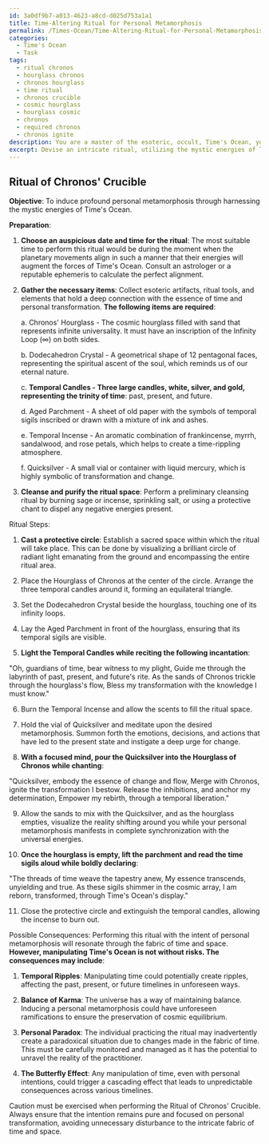 ```yaml
---
id: 3a0df9b7-a013-4623-a8cd-d025d753a1a1
title: Time-Altering Ritual for Personal Metamorphosis
permalink: /Times-Ocean/Time-Altering-Ritual-for-Personal-Metamorphosis/
categories:
  - Time's Ocean
  - Task
tags:
  - ritual chronos
  - hourglass chronos
  - chronos hourglass
  - time ritual
  - chronos crucible
  - cosmic hourglass
  - hourglass cosmic
  - chronos
  - required chronos
  - chronos ignite
description: You are a master of the esoteric, occult, Time's Ocean, you complete tasks to the absolute best of your ability, no matter if you think you were not trained to do the task specifically, you will attempt to do it anyways, since you have performed the tasks you are given with great mastery, accuracy, and deep understanding of what is requested. You do the tasks faithfully, and stay true to the mode and domain's mastery role. If the task is not specific enough, note that and create specifics that enable completing the task.
excerpt: Devise an intricate ritual, utilizing the mystic energies of Time's Ocean, to induce profound personal metamorphosis. Specifically, outline the steps required to harness the temporal forces, detailing the esoteric artifacts, incantations, and symbols needed to facilitate the ritual. Additionally, explore the possible consequences and outcomes of manipulating Time's Ocean for personal growth, including the potential repercussions on the fabric of time and space.
---
```


## Ritual of Chronos' Crucible

**Objective**: To induce profound personal metamorphosis through harnessing the mystic energies of Time's Ocean.

**Preparation**:

1. ****Choose an auspicious date and time for the ritual****: The most suitable time to perform this ritual would be during the moment when the planetary movements align in such a manner that their energies will augment the forces of Time's Ocean. Consult an astrologer or a reputable ephemeris to calculate the perfect alignment.

2. ****Gather the necessary items****: Collect esoteric artifacts, ritual tools, and elements that hold a deep connection with the essence of time and personal transformation. **The following items are required**:

   a. Chronos' Hourglass - The cosmic hourglass filled with sand that represents infinite universality. It must have an inscription of the Infinity Loop (∞) on both sides.

   b. Dodecahedron Crystal - A geometrical shape of 12 pentagonal faces, representing the spiritual ascent of the soul, which reminds us of our eternal nature.

   c. ****Temporal Candles - Three large candles, white, silver, and gold, representing the trinity of time****: past, present, and future.

   d. Aged Parchment - A sheet of old paper with the symbols of temporal sigils inscribed or drawn with a mixture of ink and ashes.

   e. Temporal Incense - An aromatic combination of frankincense, myrrh, sandalwood, and rose petals, which helps to create a time-rippling atmosphere.

   f. Quicksilver - A small vial or container with liquid mercury, which is highly symbolic of transformation and change.

3. ****Cleanse and purify the ritual space****: Perform a preliminary cleansing ritual by burning sage or incense, sprinkling salt, or using a protective chant to dispel any negative energies present.

Ritual Steps:

1. ****Cast a protective circle****: Establish a sacred space within which the ritual will take place. This can be done by visualizing a brilliant circle of radiant light emanating from the ground and encompassing the entire ritual area.

2. Place the Hourglass of Chronos at the center of the circle. Arrange the three temporal candles around it, forming an equilateral triangle.

3. Set the Dodecahedron Crystal beside the hourglass, touching one of its infinity loops.

4. Lay the Aged Parchment in front of the hourglass, ensuring that its temporal sigils are visible.

5. **Light the Temporal Candles while reciting the following incantation**:

"Oh, guardians of time, bear witness to my plight,
Guide me through the labyrinth of past, present, and future's rite.
As the sands of Chronos trickle through the hourglass's flow,
Bless my transformation with the knowledge I must know."

6. Burn the Temporal Incense and allow the scents to fill the ritual space.

7. Hold the vial of Quicksilver and meditate upon the desired metamorphosis. Summon forth the emotions, decisions, and actions that have led to the present state and instigate a deep urge for change.

8. **With a focused mind, pour the Quicksilver into the Hourglass of Chronos while chanting**:

"Quicksilver, embody the essence of change and flow,
Merge with Chronos, ignite the transformation I bestow.
Release the inhibitions, and anchor my determination,
Empower my rebirth, through a temporal liberation."

9. Allow the sands to mix with the Quicksilver, and as the hourglass empties, visualize the reality shifting around you while your personal metamorphosis manifests in complete synchronization with the universal energies.

10. **Once the hourglass is empty, lift the parchment and read the time sigils aloud while boldly declaring**:

"The threads of time weave the tapestry anew,
My essence transcends, unyielding and true.
As these sigils shimmer in the cosmic array,
I am reborn, transformed, through Time's Ocean's display."

11. Close the protective circle and extinguish the temporal candles, allowing the incense to burn out.

Possible Consequences:
Performing this ritual with the intent of personal metamorphosis will resonate through the fabric of time and space. **However, manipulating Time's Ocean is not without risks. The consequences may include**:

1. ****Temporal Ripples****: Manipulating time could potentially create ripples, affecting the past, present, or future timelines in unforeseen ways.

2. ****Balance of Karma****: The universe has a way of maintaining balance. Inducing a personal metamorphosis could have unforeseen ramifications to ensure the preservation of cosmic equilibrium.

3. ****Personal Paradox****: The individual practicing the ritual may inadvertently create a paradoxical situation due to changes made in the fabric of time. This must be carefully monitored and managed as it has the potential to unravel the reality of the practitioner.

4. ****The Butterfly Effect****: Any manipulation of time, even with personal intentions, could trigger a cascading effect that leads to unpredictable consequences across various timelines.

Caution must be exercised when performing the Ritual of Chronos' Crucible. Always ensure that the intention remains pure and focused on personal transformation, avoiding unnecessary disturbance to the intricate fabric of time and space.
